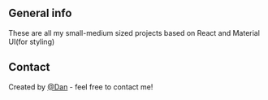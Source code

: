 ## General info

These are all my small-medium sized projects based on React and Material UI(for styling)

## Contact

Created by [@Dan](https://www.linkedin.com/in/danail-kostov-ba95b81b3//) - feel free to contact me!
